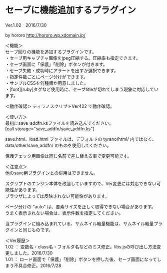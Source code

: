 # セーブに機能追加するプラグイン  
Ver.1.02　2016/7/30

by hororo http://hororo.wp.xdomain.jp/  
  
＜機能＞  
  セーブ回りの機能を追加するプラグインです。  
    ・セーブ用キャプチャ画像をjpeg圧縮する。圧縮率も指定できます。  
    ・セーブ画面に「保護」「削除」ボタンが付きます。  
    ・セーブ失敗・成功時にアラートを出すか選択できます。  
    ・指定件数ごとにページ分けができます。  
    ・サンプルCSSを何種類か用意しました。  
    ・[font][ruby]タグなど使用時に、セーブtitleが切れてしまう現象に対応しています。  
  
＜動作確認＞ 
  ティラノスクリプトVer422 で動作確認。  
  
＜使い方＞  
  最初にsave_addfn.ksファイルを読み込んでください。  
  [call storage="save_addfn/save_addfn.ks"]  
  
  save.html、load.html ファイルは、デフォルトの tyrano/html/ 内ではなく、  
  data/other/save_addfn/ のものを使用してください。  
  
  保護チェック用画像は同じ名前で差し替える事で変更可能です。  
  
＜注意点＞  
  他のsave用プラグインとの併用はできません。  
    
  スクリプトのエンジン本体を改造していますので、Ver変更には対応できない可能性があります。  
  ブラウザによっては反映されない可能性があります。   
  
  ページ分けの "auto" は、要素サイズを正しく取得できない場合があります。  
  うまく表示されない場合は、表示件数を指定してください。
  
  当プラグインに組み込まれている、サムネイル軽量機能は、サムネイル軽量プラグインと同じものです。


＜Ver履歴＞  
1.02 ： 変数名・class名・フォルダ名などのミス修正。libs.jsの呼び出し方法変更しました。2016/7/30  
1.01 ： ロード画面で「保護」「削除」ボタンを押した後、セーブ画面になってしまう不具合修正。2016/7/28  
